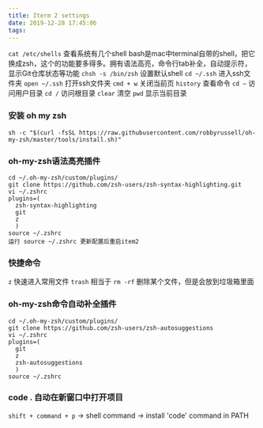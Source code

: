 ```yaml
---
title: Iterm 2 settings
date: 2019-12-28 17:45:06
tags:
---
```

`cat /etc/shells`
查看系统有几个shell bash是mac中terminal自带的shell，把它换成zsh，这个的功能要多得多。拥有语法高亮，命令行tab补全，自动提示符，显示Git仓库状态等功能 
`chsh -s /bin/zsh` 设置默认shell
`cd ~/.ssh` 进入ssh文件夹
`open ~/.ssh` 打开ssh文件夹
`cmd + w` 关闭当前页
`history` 查看命令
`cd ~`  访问用户目录
`cd /` 访问根目录
`clear` 清空
`pwd` 显示当前目录


### 安装 oh my zsh
`sh -c "$(curl -fsSL https://raw.githubusercontent.com/robbyrussell/oh-my-zsh/master/tools/install.sh)"`

### oh-my-zsh语法高亮插件

```
cd ~/.oh-my-zsh/custom/plugins/
git clone https://github.com/zsh-users/zsh-syntax-highlighting.git
vi ~/.zshrc
plugins=(
  zsh-syntax-highlighting
  git 
  z
  )
source ~/.zshrc
运行 source ~/.zshrc 更新配置后重启item2
```

### 快捷命令
`z` 快速进入常用文件
`trash` 相当于 `rm -rf` 删除某个文件，但是会放到垃圾箱里面


### oh-my-zsh命令自动补全插件
```
cd ~/.oh-my-zsh/custom/plugins/
git clone https://github.com/zsh-users/zsh-autosuggestions
vi ~/.zshrc
plugins=(
  git 
  z
  zsh-autosuggestions
  )
source ~/.zshrc
```


### code . 自动在新窗口中打开项目
`shift + command + p`  -> shell command  -> install 'code' command in PATH